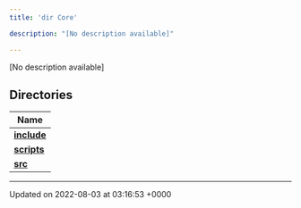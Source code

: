```yaml
---
title: 'dir Core'

description: "[No description available]"

---
```







[No description available]

## Directories

| Name           |
| -------------- |
| **[include](/documentation/code/darkbit_development/files/dir_4cd4c13d01dc4f9c94211f072e8c6dd9/#dir-include)**  |
| **[scripts](/documentation/code/darkbit_development/files/dir_5a9368dd7ffdf691a264d6aaa70592eb/#dir-scripts)**  |
| **[src](/documentation/code/darkbit_development/files/dir_6635075fd29d94b1e79ef2060fed20a6/#dir-src)**  |






-------------------------------

Updated on 2022-08-03 at 03:16:53 +0000
